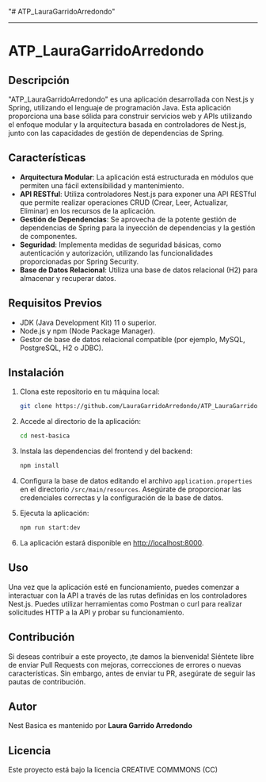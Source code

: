 "# ATP_LauraGarridoArredondo" 

---

# ATP_LauraGarridoArredondo

## Descripción

"ATP_LauraGarridoArredondo" es una aplicación desarrollada con Nest.js y Spring, utilizando el lenguaje de programación Java. Esta aplicación proporciona una base sólida para construir servicios web y APIs utilizando el enfoque modular y la arquitectura basada en controladores de Nest.js, junto con las capacidades de gestión de dependencias de Spring.

## Características

- **Arquitectura Modular**: La aplicación está estructurada en módulos que permiten una fácil extensibilidad y mantenimiento.
- **API RESTful**: Utiliza controladores Nest.js para exponer una API RESTful que permite realizar operaciones CRUD (Crear, Leer, Actualizar, Eliminar) en los recursos de la aplicación.
- **Gestión de Dependencias**: Se aprovecha de la potente gestión de dependencias de Spring para la inyección de dependencias y la gestión de componentes.
- **Seguridad**: Implementa medidas de seguridad básicas, como autenticación y autorización, utilizando las funcionalidades proporcionadas por Spring Security.
- **Base de Datos Relacional**: Utiliza una base de datos relacional (H2) para almacenar y recuperar datos.

## Requisitos Previos

- JDK (Java Development Kit) 11 o superior.
- Node.js y npm (Node Package Manager).
- Gestor de base de datos relacional compatible (por ejemplo, MySQL, PostgreSQL, H2 o JDBC).

## Instalación

1. Clona este repositorio en tu máquina local:

   ```bash
   git clone https://github.com/LauraGarridoArredondo/ATP_LauraGarridoArredondo
   ```

2. Accede al directorio de la aplicación:

   ```bash
   cd nest-basica
   ```

3. Instala las dependencias del frontend y del backend:

   ```bash
   npm install
   ```

4. Configura la base de datos editando el archivo `application.properties` en el directorio `/src/main/resources`. Asegúrate de proporcionar las credenciales correctas y la configuración de la base de datos.

5. Ejecuta la aplicación:

   ```bash
   npm run start:dev
   ```

6. La aplicación estará disponible en [http://localhost:8000](http://localhost:8000).

## Uso

Una vez que la aplicación esté en funcionamiento, puedes comenzar a interactuar con la API a través de las rutas definidas en los controladores Nest.js. Puedes utilizar herramientas como Postman o curl para realizar solicitudes HTTP a la API y probar su funcionamiento.

## Contribución

Si deseas contribuir a este proyecto, ¡te damos la bienvenida! Siéntete libre de enviar Pull Requests con mejoras, correcciones de errores o nuevas características. Sin embargo, antes de enviar tu PR, asegúrate de seguir las pautas de contribución.

## Autor

Nest Basica es mantenido por <B>Laura Garrido Arredondo</B>

## Licencia

Este proyecto está bajo la licencia CREATIVE COMMMONS (CC)
